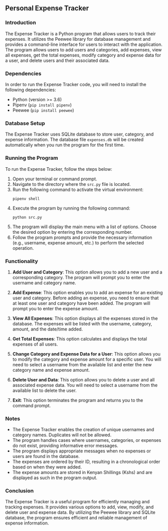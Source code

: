 ## Personal Expense Tracker

### Introduction
The Expense Tracker is a Python program that allows users to track their expenses. It utilizes the Peewee library for database management and provides a command-line interface for users to interact with the application. The program allows users to add users and categories, add expenses, view all expenses, get the total expenses, modify category and expense data for a user, and delete users and their associated data.

### Dependencies
In order to run the Expense Tracker code, you will need to install the following dependencies:
- Python (version >= 3.6)
- Pipenv (`pip install pipenv`)
- Peewee (`pip install peewee`)

### Database Setup
The Expense Tracker uses SQLite database to store user, category, and expense information. The database file `expenses.db` will be created automatically when you run the program for the first time.

### Running the Program
To run the Expense Tracker, follow the steps below:

1. Open your terminal or command prompt.
2. Navigate to the directory where the `src.py` file is located.
3. Run the following command to activate the virtual environment:
   ```
   pipenv shell
   ```
4. Execute the program by running the following command:
   ```
   python src.py
   ```
5. The program will display the main menu with a list of options. Choose the desired option by entering the corresponding number.
6. Follow the program prompts and provide the necessary information (e.g., username, expense amount, etc.) to perform the selected operation.

### Functionality
1. **Add User and Category**: This option allows you to add a new user and a corresponding category. The program will prompt you to enter the username and category name.

2. **Add Expense**: This option enables you to add an expense for an existing user and category. Before adding an expense, you need to ensure that at least one user and category have been added. The program will prompt you to enter the expense amount.

3. **View All Expenses**: This option displays all the expenses stored in the database. The expenses will be listed with the username, category, amount, and the date/time added.

4. **Get Total Expenses**: This option calculates and displays the total expenses of all users.

5. **Change Category and Expense Data for a User**: This option allows you to modify the category and expense amount for a specific user. You will need to select a username from the available list and enter the new category name and expense amount.

6. **Delete User and Data**: This option allows you to delete a user and all associated expense data. You will need to select a username from the available list to delete the user.

7. **Exit**: This option terminates the program and returns you to the command prompt.

### Notes
- The Expense Tracker enables the creation of unique usernames and category names. Duplicates will not be allowed.
- The program handles cases where usernames, categories, or expenses do not exist, providing informative error messages.
- The program displays appropriate messages when no expenses or users are found in the database.
- The expenses are ordered by their ID, resulting in a chronological order based on when they were added.
- The expense amounts are stored in Kenyan Shillings (Kshs) and are displayed as such in the program output.

### Conclusion
The Expense Tracker is a useful program for efficiently managing and tracking expenses. It provides various options to add, view, modify, and delete user and expense data. By utilizing the Peewee library and SQLite database, the program ensures efficient and reliable management of expense information.
